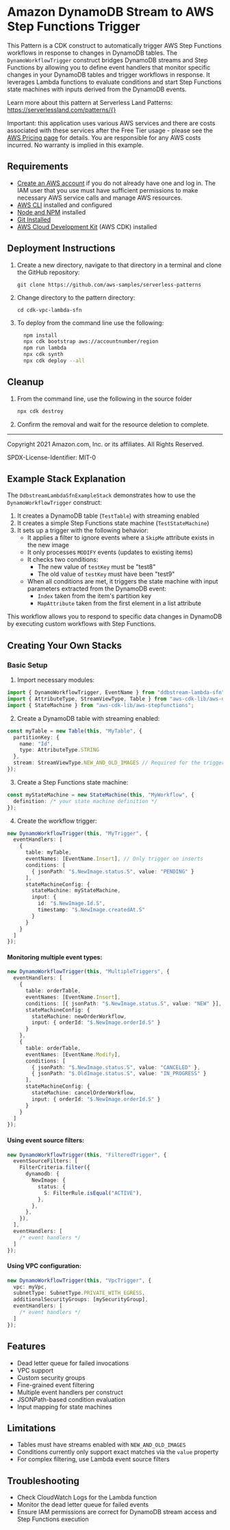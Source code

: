 
# Amazon DynamoDB Stream to AWS Step Functions Trigger

This Pattern is a  CDK construct to automatically trigger AWS Step Functions workflows in response to changes in DynamoDB tables. The `DynamoWorkflowTrigger` construct bridges DynamoDB streams and Step Functions by allowing you to define event handlers that monitor specific changes in your DynamoDB tables and trigger workflows in response. It leverages Lambda functions to evaluate conditions and start Step Functions state machines with inputs derived from the DynamoDB events.

Learn more about this pattern at Serverless Land Patterns: https://serverlessland.com/patterns/{}

Important: this application uses various AWS services and there are costs associated with these services after the Free Tier usage - please see the [AWS Pricing page](https://aws.amazon.com/pricing/) for details. You are responsible for any AWS costs incurred. No warranty is implied in this example.

## Requirements

* [Create an AWS account](https://portal.aws.amazon.com/gp/aws/developer/registration/index.html) if you do not already have one and log in. The IAM user that you use must have sufficient permissions to make necessary AWS service calls and manage AWS resources.
* [AWS CLI](https://docs.aws.amazon.com/cli/latest/userguide/install-cliv2.html) installed and configured
* [Node and NPM](https://nodejs.org/en/download/) installed
* [Git Installed](https://git-scm.com/book/en/v2/Getting-Started-Installing-Git)
* [AWS Cloud Development Kit](https://docs.aws.amazon.com/cdk/latest/guide/cli.html) (AWS CDK) installed

## Deployment Instructions

1. Create a new directory, navigate to that directory in a terminal and clone the GitHub repository:
    ```
    git clone https://github.com/aws-samples/serverless-patterns
    ```
2. Change directory to the pattern directory:
    ```
    cd cdk-vpc-lambda-sfn
    ```
3. To deploy from the command line use the following:
    ```bash
      npm install
      npx cdk bootstrap aws://accountnumber/region
      npm run lambda
      npx cdk synth
      npx cdk deploy --all
    ```


## Cleanup

1. From the command line, use the following in the source folder
    ```bash
    npx cdk destroy
    ```
2. Confirm the removal and wait for the resource deletion to complete.
----
Copyright 2021 Amazon.com, Inc. or its affiliates. All Rights Reserved.

SPDX-License-Identifier: MIT-0



## Example Stack Explanation

The `DdbstreamLambdaSfnExampleStack` demonstrates how to use the `DynamoWorkflowTrigger` construct:

1. It creates a DynamoDB table (`TestTable`) with streaming enabled
2. It creates a simple Step Functions state machine (`TestStateMachine`)
3. It sets up a trigger with the following behavior:
   - It applies a filter to ignore events where a `SkipMe` attribute exists in the new image
   - It only processes `MODIFY` events (updates to existing items)
   - It checks two conditions:
     - The new value of `testKey` must be "test8"
     - The old value of `testKey` must have been "test9"
   - When all conditions are met, it triggers the state machine with input parameters extracted from the DynamoDB event:
     - `Index` taken from the item's partition key
     - `MapAttribute` taken from the first element in a list attribute

This workflow allows you to respond to specific data changes in DynamoDB by executing custom workflows with Step Functions.

## Creating Your Own Stacks

### Basic Setup

1. Import necessary modules:

```typescript
import { DynamoWorkflowTrigger, EventName } from "ddbstream-lambda-sfn";
import { AttributeType, StreamViewType, Table } from "aws-cdk-lib/aws-dynamodb";
import { StateMachine } from "aws-cdk-lib/aws-stepfunctions";
```

2. Create a DynamoDB table with streaming enabled:

```typescript
const myTable = new Table(this, "MyTable", {
  partitionKey: {
    name: "Id",
    type: AttributeType.STRING
  },
  stream: StreamViewType.NEW_AND_OLD_IMAGES // Required for the trigger to work
});
```

3. Create a Step Functions state machine:

```typescript
const myStateMachine = new StateMachine(this, "MyWorkflow", {
  definition: /* your state machine definition */
});
```

4. Create the workflow trigger:

```typescript
new DynamoWorkflowTrigger(this, "MyTrigger", {
  eventHandlers: [
    {
      table: myTable,
      eventNames: [EventName.Insert], // Only trigger on inserts
      conditions: [
        { jsonPath: "$.NewImage.status.S", value: "PENDING" }
      ],
      stateMachineConfig: {
        stateMachine: myStateMachine,
        input: {
          id: "$.NewImage.Id.S",
          timestamp: "$.NewImage.createdAt.S"
        }
      }
    }
  ]
});
```

#### Monitoring multiple event types:

```typescript
new DynamoWorkflowTrigger(this, "MultipleTriggers", {
  eventHandlers: [
    {
      table: orderTable,
      eventNames: [EventName.Insert],
      conditions: [{ jsonPath: "$.NewImage.status.S", value: "NEW" }],
      stateMachineConfig: {
        stateMachine: newOrderWorkflow,
        input: { orderId: "$.NewImage.orderId.S" }
      }
    },
    {
      table: orderTable,
      eventNames: [EventName.Modify],
      conditions: [
        { jsonPath: "$.NewImage.status.S", value: "CANCELED" },
        { jsonPath: "$.OldImage.status.S", value: "IN_PROGRESS" }
      ],
      stateMachineConfig: {
        stateMachine: cancelOrderWorkflow,
        input: { orderId: "$.NewImage.orderId.S" }
      }
    }
  ]
});
```

#### Using event source filters:

```typescript
new DynamoWorkflowTrigger(this, "FilteredTrigger", {
  eventSourceFilters: [
    FilterCriteria.filter({
      dynamodb: {
        NewImage: {
          status: {
            S: FilterRule.isEqual("ACTIVE"),
          },
        },
      },
    }),
  ],
  eventHandlers: [
    /* event handlers */
  ]
});
```

#### Using VPC configuration:

```typescript
new DynamoWorkflowTrigger(this, "VpcTrigger", {
  vpc: myVpc,
  subnetType: SubnetType.PRIVATE_WITH_EGRESS,
  additionalSecurityGroups: [mySecurityGroup],
  eventHandlers: [
    /* event handlers */
  ]
});
```

## Features

- Dead letter queue for failed invocations
- VPC support
- Custom security groups
- Fine-grained event filtering
- Multiple event handlers per construct
- JSONPath-based condition evaluation
- Input mapping for state machines

## Limitations

- Tables must have streams enabled with `NEW_AND_OLD_IMAGES`
- Conditions currently only support exact matches via the `value` property
- For complex filtering, use Lambda event source filters

## Troubleshooting

- Check CloudWatch Logs for the Lambda function
- Monitor the dead letter queue for failed events
- Ensure IAM permissions are correct for DynamoDB stream access and Step Functions execution
